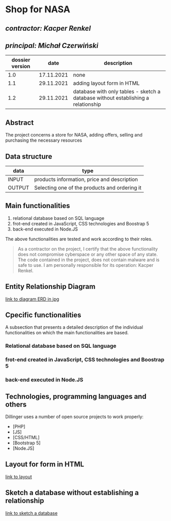 # Shop for NASA

## _contractor: Kacper Renkel_
## _principal: Michał Czerwiński_


| dossier version | date | description |
| ------ | ------ | ------ |
| 1.0 | 17.11.2021 | none |
| 1.1 | 29.11.2021 | adding layout form in HTML |
| 1.2 | 29.11.2021 | database with only tables - sketch a database without establishing a relationship |


## Abstract 
The project concerns a store for NASA, adding offers, selling and purchasing the necessary resources

## Data structure

| data | type |
| ------ | ------ |
| INPUT | products information, price and description |
| OUTPUT | Selecting one of the products and ordering it |

## Main functionalities

1. relational database based on SQL language
1. frot-end created in JavaScript, CSS technologies and Boostrap 5
1. back-end executed in Node.JS

The above functionalities are tested and work according to their roles.

> As a contractor on the project, I certify that the above functionality 
> does not compromise cyberspace or any other space of any state. 
> The code contained in the project, does not contain malware and is safe to use. 
> I am personally responsible for its operation: Kacper Renkel.

## Entity Relationship Diagram

[link to diagram ERD in jpg][erd]

## Cpecific functionalities

A subsection that presents a detailed description of the individual functionalities on which the main functionalities are based.

### Relational database based on SQL language

### frot-end created in JavaScript, CSS technologies and Boostrap 5

### back-end executed in Node.JS

## Technologies, programming languages and others

Dillinger uses a number of open source projects to work properly:

- [PHP]
- [JS]
- [CSS/HTML]
- [Bootstrap 5]
- [Node.JS]

 [erd]: <https://github.com/Michal3456/example_project/blob/main/sprites/Untitled%20Diagram.jpg>

## Layout for form in HTML

[link to layout][form]

## Sketch a database without establishing a relationship

[link to sketch a database][db]

 [form]: <https://github.com/Michal3456/4cti/blob/main/16/sprites/template.PNG>
 
 [db]: <https://github.com/Michal3456/4cti/blob/main/16/sprites/Untitled%20Diagram.jpg>

